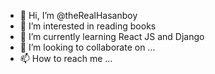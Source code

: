 - 👋 Hi, I’m @theRealHasanboy
- 👀 I’m interested in reading books
- 🌱 I’m currently learning React JS and Django
- 💞️ I’m looking to collaborate on ...
- 📫 How to reach me ...

<!---
theRealHasanboy/theRealHasanboy is a ✨ special ✨ repository because its `README.md` (this file) appears on your GitHub profile.
You can click the Preview link to take a look at your changes.
--->
